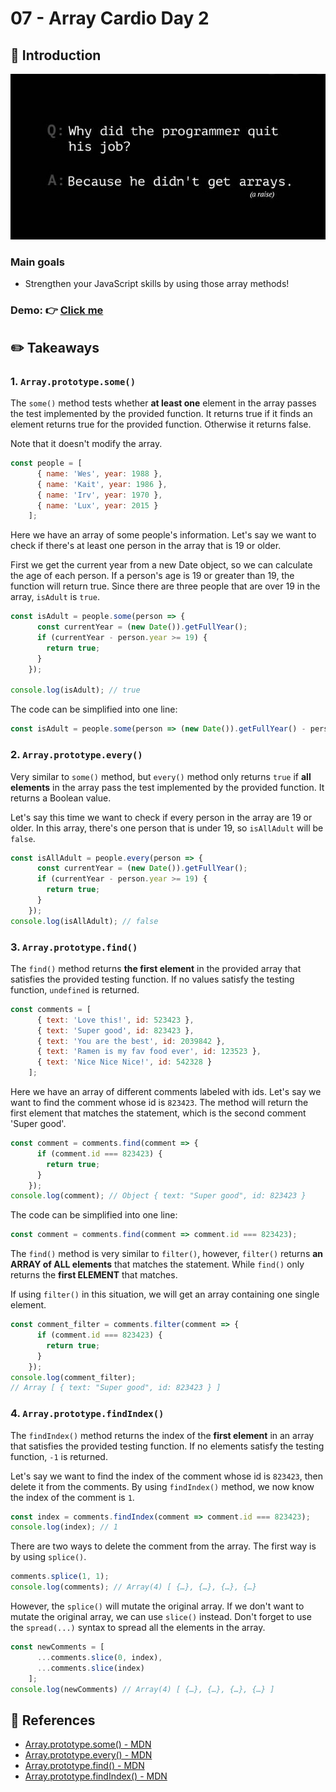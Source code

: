 # 07 - Array Cardio Day 2
## :eyes: Introduction
![](didnt_get_array.jpg)
### Main goals

- Strengthen your JavaScript skills by using those array methods!

### Demo: 👉 [Click me](https://kellychi22.github.io/JavaScript30/04-Array-Cardio-Day-1/)

## :pencil2: Takeaways

### 1. `Array.prototype.some()`

The `some()` method tests whether **at least one** element in the array passes the test implemented by the provided function. It returns true if it finds an element returns true for the provided function. Otherwise it returns false. 

Note that it doesn't modify the array. 
```javascript
const people = [
      { name: 'Wes', year: 1988 },
      { name: 'Kait', year: 1986 },
      { name: 'Irv', year: 1970 },
      { name: 'Lux', year: 2015 }
    ];
```
Here we have an array of some people's information. Let's say we want to check if there's at least one person in the array that is 19 or older. 

First we get the current year from a new Date object, so we can calculate the age of each person. If a person's age is 19 or greater than 19, the function will return true. Since there are three people that are over 19 in the array, `isAdult` is `true`.
```javascript
const isAdult = people.some(person => {
      const currentYear = (new Date()).getFullYear();
      if (currentYear - person.year >= 19) {
        return true;
      }
    });

console.log(isAdult); // true
```
The code can be simplified into one line:
```javascript
const isAdult = people.some(person => (new Date()).getFullYear() - person.year >= 19);
```
### 2. `Array.prototype.every()`
Very similar to `some()` method, but `every()` method only returns `true` if **all elements** in the array pass the test implemented by the provided function. It returns a Boolean value. 

Let's say this time we want to check if every person in the array are 19 or older. In this array, there's one person that is under 19, so `isAllAdult` will be `false`.
```javascript
const isAllAdult = people.every(person => {
      const currentYear = (new Date()).getFullYear();
      if (currentYear - person.year >= 19) {
        return true;
      }
    });
console.log(isAllAdult); // false
```
### 3. `Array.prototype.find()`

The `find()` method returns **the first element** in the provided array that satisfies the provided testing function. If no values satisfy the testing function, `undefined` is returned. 

```javascript
const comments = [
      { text: 'Love this!', id: 523423 },
      { text: 'Super good', id: 823423 },
      { text: 'You are the best', id: 2039842 },
      { text: 'Ramen is my fav food ever', id: 123523 },
      { text: 'Nice Nice Nice!', id: 542328 }
    ];
```
Here we have an array of different comments labeled with ids. Let's say we want to find the comment whose id is `823423`. The method will return the first element that matches the statement, which is the second comment 'Super good'. 
```javascript
const comment = comments.find(comment => {
      if (comment.id === 823423) {
        return true;
      }
    });
console.log(comment); // Object { text: "Super good", id: 823423 }
```
The code can be simplified into one line:
```javascript
const comment = comments.find(comment => comment.id === 823423);
```
The `find()` method is very similar to `filter()`, however, `filter()` returns **an ARRAY of ALL elements** that matches the statement. While `find()` only returns the **first ELEMENT** that matches.

If using `filter()` in this situation, we will get an array containing one single element.
```javascript
const comment_filter = comments.filter(comment => {
      if (comment.id === 823423) {
        return true;
      }
    });
console.log(comment_filter); 
// Array [ { text: "Super good", id: 823423 } ]
```
### 4. `Array.prototype.findIndex()`
The `findIndex()` method returns the index of the **first element** in an array that satisfies the provided testing function. If no elements satisfy the testing function, `-1` is returned. 

Let's say we want to find the index of the comment whose id is `823423`, then delete it from the comments. By using `findIndex()` method, we now know the index of the comment is `1`.
```javascript
const index = comments.findIndex(comment => comment.id === 823423);
console.log(index); // 1
```
There are two ways to delete the comment from the array. The first way is by using `splice()`.
```javascript
comments.splice(1, 1);
console.log(comments); // Array(4) [ {…}, {…}, {…}, {…} 
```
However, the `splice()` will mutate the original array. If we don't want to mutate the original array, we can use `slice()` instead. Don't forget to use the `spread(...)` syntax to spread all the elements in the array.
```javascript
const newComments = [
      ...comments.slice(0, index),
      ...comments.slice(index)
    ];
console.log(newComments) // Array(4) [ {…}, {…}, {…}, {…} ]
```

## :book: References

* [Array.prototype.some() - MDN](https://developer.mozilla.org/en-US/docs/Web/JavaScript/Reference/Global_Objects/Array/some)
*  [Array.prototype.every() - MDN](https://developer.mozilla.org/en-US/docs/Web/JavaScript/Reference/Global_Objects/Array/every)
*  [Array.prototype.find() - MDN](https://developer.mozilla.org/en-US/docs/Web/JavaScript/Reference/Global_Objects/Array/find)
*  [Array.prototype.findIndex() - MDN](https://developer.mozilla.org/en-US/docs/Web/JavaScript/Reference/Global_Objects/Array/findIndex)